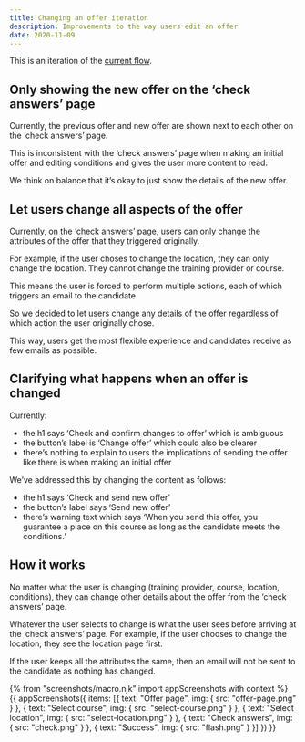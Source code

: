 ```yaml
---
title: Changing an offer iteration
description: Improvements to the way users edit an offer
date: 2020-11-09
---
```


This is an iteration of the [current flow](/manage-teacher-training-applications/changing-an-offer-november-2020).

## Only showing the new offer on the ‘check answers’ page

Currently, the previous offer and new offer are shown next to each other on the ‘check answers’ page.

This is inconsistent with the ‘check answers’ page when making an initial offer and editing conditions and gives the user more content to read.

We think on balance that it’s okay to just show the details of the new offer.

## Let users change all aspects of the offer

Currently, on the ‘check answers’ page, users can only change the attributes of the offer that they triggered originally.

For example, if the user choses to change the location, they can only change the location. They cannot change the training provider or course.

This means the user is forced to perform multiple actions, each of which triggers an email to the candidate.

So we decided to let users change any details of the offer regardless of which action the user originally chose.

This way, users get the most flexible experience and candidates receive as few emails as possible.

## Clarifying what happens when an offer is changed

Currently:

- the h1 says ‘Check and confirm changes to offer’ which is ambiguous
- the button’s label is ‘Change offer’ which could also be clearer
- there’s nothing to explain to users the implications of sending the offer like there is when making an initial offer

We’ve addressed this by changing the content as follows:

- the h1 says ‘Check and send new offer’
- the button’s label says ‘Send new offer’
- there’s warning text which says ‘When you send this offer, you guarantee a place on this course as long as the candidate meets the conditions.’

## How it works

No matter what the user is changing (training provider, course, location, conditions), they can change other details about the offer from the ‘check answers’ page.

Whatever the user selects to change is what the user sees before arriving at the ‘check answers’ page. For example, if the user chooses to change the location, they see the location page first.

If the user keeps all the attributes the same, then an email will not be sent to the candidate as nothing has  changed.

{% from "screenshots/macro.njk" import appScreenshots with context %}
{{ appScreenshots({
  items: [{
    text: "Offer page",
    img: {
      src: "offer-page.png"
    }
  }, {
    text: "Select course",
    img: {
      src: "select-course.png"
    }
  }, {
    text: "Select location",
    img: {
      src: "select-location.png"
    }
  }, {
    text: "Check answers",
    img: {
      src: "check.png"
    }
  }, {
    text: "Success",
    img: {
      src: "flash.png"
    }
  }]
}) }}
